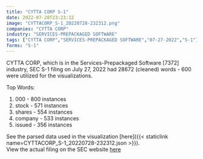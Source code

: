 ```yaml
---
title: "CYTTA CORP S-1"
date: 2022-07-28T23:23:12
image: "CYTTACORP_S-1_20220728-232312.png"
companies: "CYTTA CORP"
industry: "SERVICES-PREPACKAGED SOFTWARE"
tags: ["CYTTA CORP","SERVICES-PREPACKAGED SOFTWARE","07-27-2022","S-1"]
forms: "S-1"
---
```

CYTTA CORP, which is in the Services-Prepackaged Software [7372] industry, SEC S-1 filing on July 27, 2022 had 28672 (cleaned) words - 600 were utilized for the visualizations.

Top Words:
1. 000 - 800 instances
2. stock - 571 instances
3. shares - 554 instances
4. company - 533 instances
5. issued - 356 instances


See the parsed data used in the visualization [here]({{< staticlink name=CYTTACORP_S-1_20220728-232312.json >}}).  
View the actual filing on the SEC website [here](https://www.sec.gov/Archives/edgar/data/1383088/0001477932-22-005431.txt)